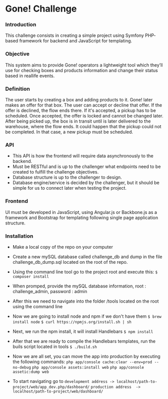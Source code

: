 # Gone! Challenge

### Introduction

This challenge consists in creating a simple project using Symfony PHP­based framework for backend and JavaScript for templating.

### Objective

This system aims to provide Gone! operators a lightweight tool which they’ll use for checking boxes and products information and change their status based in real­life events.

### Definition

The user starts by creating a box and adding products to it. Gone! later makes an offer for that box. The user can accept or decline that offer.
If the offer is declined, the flow ends there. If it's accepted, a pickup has to be scheduled. Once accepted, the offer is locked and cannot be changed later. After being picked up, the box is in transit until is later delivered to the warehouse, where the flow ends.
It could happen that the pickup could not be completed. In that case, a new pickup must be scheduled.

### API

* This API is how the frontend will require data asynchronously to the backend.
* Must be RESTful and is up to the challenger what endpoints need to be created to fulfill
the challenge objectives.
* Database structure is up to the challenger to design.
* Database engine/service is decided by the challenger, but it should be simple for us to
connect later when testing the project.

### Frontend

UI must be developed in JavaScript, using Angular.js or Backbone.js as a framework and Bootstrap for templating following single page application structure.

### Installation

* Make a local copy of the repo on your computer
* Create a new mySQL database called challenge_db and dump in the file challenge_db_dump.sql located on the root of the repo.
* Using the command line tool go to the project root and execute this:
```$ composer install```
* When promped, provide the mySQL database information, root : challenge_admin, password : admin
* After this we need to navigate into the folder /tools located on the root using the command line
* Now we are going to install node and npm if we don't have them
```$ brew install node```
```$ curl https://npmjs.org/install.sh | sh```
* Next, we run the npm install, it will install Handlebars
```$ npm install```
* After that we are ready to compile the Handlebars templates, run the buils script located in tools
```$ ./build.sh```

* Now we are all set, you can move the app into production by executing the following commands:
```php app/console cache:clear --env=prod --no-debug```
```php app/console assets:install web```
```php app/console assetic:dump web```

* To start navigating go to 
```development address -> localhost/path-to-project/web/app_dev.php/dashboard/```
```production address  -> localhost/path-to-project/web/dashboard/```
